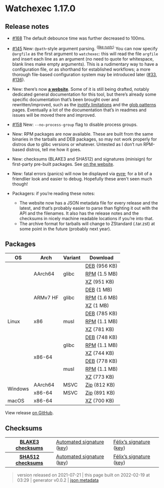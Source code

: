 # Watchexec 1.17.0

## Release notes

<ul>
<li>
<p><a class="issue-link js-issue-link" data-error-text="Failed to load title" data-id="710961239" data-permission-text="Title is private" data-url="https://github.com/watchexec/watchexec/issues/168" data-hovercard-type="issue" data-hovercard-url="/watchexec/watchexec/issues/168/hovercard" href="https://github.com/watchexec/watchexec/issues/168">#168</a> The default debounce time was further decreased to 100ms.</p>
</li>
<li>
<p><a class="issue-link js-issue-link" data-error-text="Failed to load title" data-id="558497647" data-permission-text="Title is private" data-url="https://github.com/watchexec/watchexec/issues/145" data-hovercard-type="issue" data-hovercard-url="/watchexec/watchexec/issues/145/hovercard" href="https://github.com/watchexec/watchexec/issues/145">#145</a> New: <code>@path</code>-style argument parsing. <sup>(<a href="https://doc.rust-lang.org/nightly/rustc/command-line-arguments.html#path-load-command-line-flags-from-a-path" rel="nofollow">like rustc</a>)</sup> You can now specify <code>@argfile</code> as the first argument to <code>watchexec</code>: this will read the file <code>argfile</code> and insert each line as an argument (no need to quote for whitespace, blank lines make empty arguments). This is a rudimentary way to have a configuration file, or as shorthand for established workflows; a more thorough file-based configuration system may be introduced later (<a class="issue-link js-issue-link" data-error-text="Failed to load title" data-id="198392565" data-permission-text="Title is private" data-url="https://github.com/watchexec/watchexec/issues/33" data-hovercard-type="issue" data-hovercard-url="/watchexec/watchexec/issues/33/hovercard" href="https://github.com/watchexec/watchexec/issues/33">#33</a>, <a class="issue-link js-issue-link" data-error-text="Failed to load title" data-id="513078994" data-permission-text="Title is private" data-url="https://github.com/watchexec/watchexec/issues/136" data-hovercard-type="issue" data-hovercard-url="/watchexec/watchexec/issues/136/hovercard" href="https://github.com/watchexec/watchexec/issues/136">#136</a>).</p>
</li>
<li>
<p>New: there’s now <strong><a href="https://watchexec.github.io" rel="nofollow">a website</a></strong>. Some of it is still being drafted, notably dedicated general documentation for this tool, but there’s already some specific documentation that’s been brought over and rewritten/improved, such as the <a href="https://watchexec.github.io/docs/inotify-limits.html" rel="nofollow">inotify limitations</a> and the <a href="https://watchexec.github.io/docs/glob-patterns.html" rel="nofollow">glob patterns</a> pages. Eventually a lot of the documentation that’s in readmes and issues will be moved there and improved.</p>
</li>
<li>
<p><a class="issue-link js-issue-link" data-error-text="Failed to load title" data-id="644081153" data-permission-text="Title is private" data-url="https://github.com/watchexec/watchexec/issues/158" data-hovercard-type="issue" data-hovercard-url="/watchexec/watchexec/issues/158/hovercard" href="https://github.com/watchexec/watchexec/issues/158">#158</a> New: <code>--no-process-group</code> flag to disable process groups.</p>
</li>
<li>
<p>New: RPM packages are now available. These are built from the same binaries in the tarballs and DEB packages, so may not work properly for distros due to glibc versions or whatever. Untested as I don’t run RPM-based distros, tell me how it goes.</p>
</li>
<li>
<p>New: checksums (BLAKE3 and SHA512) and signatures (minisign) for first-party pre-built packages. See <a href="https://watchexec.github.io/downloads/" rel="nofollow">on the website</a>.</p>
</li>
<li>
<p>New: fatal errors (panics) will now be displayed via <a href="https://github.com/yaahc/color-eyre">eyre</a>; for a bit of a friendlier look and easier to debug. Hopefully these aren't seen much though!</p>
</li>
<li>
<p>Packagers: if you’re reading these notes:</p>
<ul>
<li>The website now has a JSON metadata file for every release and the latest, and that’s probably easier to parse than fighting it out with the API and the filenames. It also has the release notes and the checksums in nicely machine readable locations if you’re into that.</li>
<li>The archive format for tarballs will change to ZStandard (.tar.zst) at some point in the future (probably next year).</li>
</ul>
</li>
</ul>

## Packages

<table class="downloads">
<thead>
<tr>
<th>OS</th>
<th>Arch</th>
<th>Variant</th>
<th>Download</th>

</tr>
</thead>
<tbody>
<tr>
						<td rowspan="15">Linux</td>
						
<td rowspan="3">AArch64</td>
            
						
<td rowspan="3">glibc</td>
            
<td><a class="download" href="https://github.com/watchexec/watchexec/releases/download/cli-v1.17.0/watchexec-1.17.0-aarch64-unknown-linux-gnu.deb">DEB</a> (956 KB)</td>
						
</tr>
					
<tr>
						
						
						
<td><a class="download" href="https://github.com/watchexec/watchexec/releases/download/cli-v1.17.0/watchexec-1.17.0-aarch64-unknown-linux-gnu.rpm">RPM</a> (1.5 MB)</td>
						
</tr>
					
<tr>
						
						
						
<td><a class="download" href="https://github.com/watchexec/watchexec/releases/download/cli-v1.17.0/watchexec-1.17.0-aarch64-unknown-linux-gnu.tar.xz">XZ</a> (951 KB)</td>
						
</tr>
					
<tr>
						
						
<td rowspan="3">ARMv7 HF</td>
            
						
<td rowspan="3">glibc</td>
            
<td><a class="download" href="https://github.com/watchexec/watchexec/releases/download/cli-v1.17.0/watchexec-1.17.0-armv7-unknown-linux-gnueabihf.deb">DEB</a> (1 MB)</td>
						
</tr>
					
<tr>
						
						
						
<td><a class="download" href="https://github.com/watchexec/watchexec/releases/download/cli-v1.17.0/watchexec-1.17.0-armv7-unknown-linux-gnueabihf.rpm">RPM</a> (1.6 MB)</td>
						
</tr>
					
<tr>
						
						
						
<td><a class="download" href="https://github.com/watchexec/watchexec/releases/download/cli-v1.17.0/watchexec-1.17.0-armv7-unknown-linux-gnueabihf.tar.xz">XZ</a> (1 MB)</td>
						
</tr>
					
<tr>
						
						
<td rowspan="3">x86</td>
            
						
<td rowspan="3">musl</td>
            
<td><a class="download" href="https://github.com/watchexec/watchexec/releases/download/cli-v1.17.0/watchexec-1.17.0-i686-unknown-linux-musl.deb">DEB</a> (785 KB)</td>
						
</tr>
					
<tr>
						
						
						
<td><a class="download" href="https://github.com/watchexec/watchexec/releases/download/cli-v1.17.0/watchexec-1.17.0-i686-unknown-linux-musl.rpm">RPM</a> (1.1 MB)</td>
						
</tr>
					
<tr>
						
						
						
<td><a class="download" href="https://github.com/watchexec/watchexec/releases/download/cli-v1.17.0/watchexec-1.17.0-i686-unknown-linux-musl.tar.xz">XZ</a> (781 KB)</td>
						
</tr>
					
<tr>
						
						
<td rowspan="6">x86-64</td>
            
						
<td rowspan="3">glibc</td>
            
<td><a class="download" href="https://github.com/watchexec/watchexec/releases/download/cli-v1.17.0/watchexec-1.17.0-x86_64-unknown-linux-gnu.deb">DEB</a> (748 KB)</td>
						
</tr>
					
<tr>
						
						
						
<td><a class="download" href="https://github.com/watchexec/watchexec/releases/download/cli-v1.17.0/watchexec-1.17.0-x86_64-unknown-linux-gnu.rpm">RPM</a> (1.1 MB)</td>
						
</tr>
					
<tr>
						
						
						
<td><a class="download" href="https://github.com/watchexec/watchexec/releases/download/cli-v1.17.0/watchexec-1.17.0-x86_64-unknown-linux-gnu.tar.xz">XZ</a> (744 KB)</td>
						
</tr>
					
<tr>
						
						
						
<td rowspan="3">musl</td>
            
<td><a class="download" href="https://github.com/watchexec/watchexec/releases/download/cli-v1.17.0/watchexec-1.17.0-x86_64-unknown-linux-musl.deb">DEB</a> (778 KB)</td>
						
</tr>
					
<tr>
						
						
						
<td><a class="download" href="https://github.com/watchexec/watchexec/releases/download/cli-v1.17.0/watchexec-1.17.0-x86_64-unknown-linux-musl.rpm">RPM</a> (1.1 MB)</td>
						
</tr>
					
<tr>
						
						
						
<td><a class="download" href="https://github.com/watchexec/watchexec/releases/download/cli-v1.17.0/watchexec-1.17.0-x86_64-unknown-linux-musl.tar.xz">XZ</a> (773 KB)</td>
						
</tr>
					
<tr>
						<td rowspan="2">Windows</td>
						
<td rowspan="1">AArch64</td>
            
						
<td rowspan="1">MSVC</td>
            
<td><a class="download" href="https://github.com/watchexec/watchexec/releases/download/cli-v1.17.0/watchexec-1.17.0-aarch64-pc-windows-msvc.zip">Zip</a> (812 KB)</td>
						
</tr>
					
<tr>
						
						
<td rowspan="1">x86-64</td>
            
						
<td rowspan="1">MSVC</td>
            
<td><a class="download" href="https://github.com/watchexec/watchexec/releases/download/cli-v1.17.0/watchexec-1.17.0-x86_64-pc-windows-msvc.zip">Zip</a> (891 KB)</td>
						
</tr>
					
<tr>
						<td rowspan="1">macOS</td>
						
<td rowspan="1">x86-64</td>
            
						
<td rowspan="1"></td>
            
<td><a class="download" href="https://github.com/watchexec/watchexec/releases/download/cli-v1.17.0/watchexec-1.17.0-x86_64-apple-darwin.tar.xz">XZ</a> (700 KB)</td>
						
</tr>
					</tbody>
</table>


View release [on GitHub](https://github.com/watchexec/watchexec/releases/cli-v1.17.0).

## Checksums

<table class="signatures">
	
<tr>
<th><a href="https://github.com/watchexec/watchexec/releases/download/cli-v1.17.0/B3SUMS">BLAKE3 checksums</a></th>
		
<td>
<a href="https://github.com/watchexec/watchexec/releases/download/cli-v1.17.0/B3SUMS.auto.minisig">Automated signature</a>
(<a href="https://raw.githubusercontent.com/watchexec/watchexec/cli-v1.17.0/.github/workflows/release.pub">key</a>)
</td>
		
<td>
<a href="https://github.com/watchexec/watchexec/releases/download/cli-v1.17.0/B3SUMS.passcod.minisig">Félix’s signature</a>
(<a href="https://passcod.name/keys/software.pub">key</a>)
</td>
		
</tr>
	
<tr>
<th><a href="https://github.com/watchexec/watchexec/releases/download/cli-v1.17.0/SHA512SUMS">SHA512 checksums</a></th>
		
<td>
<a href="https://github.com/watchexec/watchexec/releases/download/cli-v1.17.0/SHA512SUMS.auto.minisig">Automated signature</a>
(<a href="https://raw.githubusercontent.com/watchexec/watchexec/cli-v1.17.0/.github/workflows/release.pub">key</a>)
</td>
		
<td>
<a href="https://github.com/watchexec/watchexec/releases/download/cli-v1.17.0/SHA512SUMS.passcod.minisig">Félix’s signature</a>
(<a href="https://passcod.name/keys/software.pub">key</a>)
</td>
		
</tr>
	
</table>




>	 version released on 2021-07-21
>	|
>	this page built on 2022-02-19 at 03:29
>	| generator v0.0.2
>	| [json metadata](meta.json)

